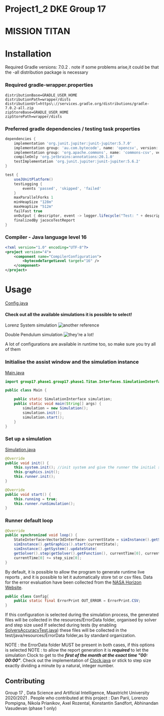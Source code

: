 # Project1_2 DKE Group 17

# MISSION TITAN

# Installation

Required Gradle versions: 7.0.2 . note if some problems arise,it could be that the -all distribution package is
necessary

### Required gradle-wrapper.properties

```properties
distributionBase=GRADLE_USER_HOME
distributionPath=wrapper/dists
distributionUrl=https\://services.gradle.org/distributions/gradle-7.0.2-all.zip
zipStoreBase=GRADLE_USER_HOME
zipStorePath=wrapper/dists
```

### Preferred gradle dependencies / testing task properties

```groovy
dependencies {
    implementation 'org.junit.jupiter:junit-jupiter:5.7.0'
    implementation group: 'au.com.bytecode', name: 'opencsv', version: '2.4'
    implementation group: 'org.apache.commons', name: 'commons-csv', version: '1.8'
    compileOnly 'org.jetbrains:annotations:20.1.0'
    testImplementation 'org.junit.jupiter:junit-jupiter:5.6.2'
}

test {
    useJUnitPlatform()
    testLogging {
        events 'passed', 'skipped', 'failed'
    }
    maxParallelForks 1
    minHeapSize "128m"
    maxHeapSize "512m"
    failFast true
    onOutput { descriptor, event -> logger.lifecycle("Test: " + descriptor + " \noutput: " + event.message )}
    finalizedBy jacocoTestReport
}

```

### Compiler - Java language level 16

```xml
<?xml version="1.0" encoding="UTF-8"?>
<project version="4">
    <component name="CompilerConfiguration">
        <bytecodeTargetLevel target="16" />
    </component>
</project>
```

# Usage

[Config.java](C:\JAVA\SolarSystem3D\src\main\java\API\Config.java)

#### Check out all the available simulations it is possible to select!

Lorenz System simulation ![another reference](C:\JAVA\SolarSystem3D\src\main\resources\PendulumGif.gif)

Double Pendulum simulation ![they're a lot!](C:\JAVA\SolarSystem3D\src\main\resources\LorenzGif.gif)


A lot of configurations are available in runtime too, so make sure you try all of them 







### Initialise the assist window and the simulation instance

[Main.java](src/main/java/group17/Main.java)

```java
import group17.phase1.group17.phase1.Titan.Interfaces.SimulationInterface;

public class Main {

    public static SimulationInterface simulation;
    public static void main(String[] args) {
        simulation = new Simulation();
        simulation.init();
        simulation.start();
    }
}
```


### Set up a simulation

[Simulation.java](src/main/java/group17/Simulation/Simulation.java)

```java
@Override 
public void init() {
    this.system.init(); //init system and give the runner the initial state ready
    this.graphics.init();
    this.runner.init();
}

@Override 
public void start() {
    this.running = true;
    this.runner.runSimulation();
}
```

### Runner default loop
```Java
@Override
public synchronized void loop() {
    StateInterface<Vector3dInterface> currentState = simInstance().getSystem().getState();
    simInstance().getGraphics().start(currentState);
    simInstance().getSystem().updateState(
    getSolver().step(getSolver().getFunction(), currentTime[0], currentState, step_size[0]));
    currentTime[0] += step_size[0];
}
```



By default, it is possible to allow the program to generate runtime live reports , and it is possible to let it
automatically store txt or csv files. Data for the error evaluation have been collected from the [NASA Horizon Website].

[Nasa Horizon Website]: <https://ssd.jpl.nasa.gov/horizons.cgi>

```java
public class Config{
    public static final ErrorPrint OUT_ERROR = ErrorPrint.CSV;
}
```

If this configuration is selected during the simulation process, the generated files will be collected in the
resources/ErrorData folder, organised by solver and step size used If selected during tests (by enabling
[SolversAccuracyTest.java]) these files will be collected in the test/java/resources/ErrorData folder,as by standard
organization.

[SolversAccuracyTest.java]: src/test/java/group17/SolversAccuracyTest.java

NOTE : the ErrorData folder MUST be present in both cases, if this options is selected NOTE : to allow the report
generation it is **_required_**  to let the simulation Clock to get to the **_first of the month at the exact time "00:
00:00"_**. Check out the implementation of [Clock.java](C:\JAVA\SolarSystem3D\src\main\java\API\System\Clock.java) or stick to
step size exactly dividing a minute by a natural, integer number.


## Contributing

Group 17 ,
Data Science and Artificial Intelligence,
Maastricht University 2020/2021 .
People who contributed at this project :
Dan Parii, 
Lorenzo Pompigna,
Nikola Prianikov,
Axel Rozental,
Konstantin Sandfort, 
Abhinandan Vasudevan (phase 1 only)
